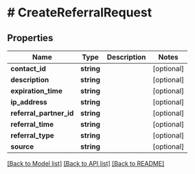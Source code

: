 # # CreateReferralRequest

## Properties

Name | Type | Description | Notes
------------ | ------------- | ------------- | -------------
**contact_id** | **string** |  | [optional]
**description** | **string** |  | [optional]
**expiration_time** | **string** |  | [optional]
**ip_address** | **string** |  | [optional]
**referral_partner_id** | **string** |  | [optional]
**referral_time** | **string** |  | [optional]
**referral_type** | **string** |  | [optional]
**source** | **string** |  | [optional]

[[Back to Model list]](../../README.md#models) [[Back to API list]](../../README.md#endpoints) [[Back to README]](../../README.md)
